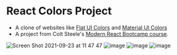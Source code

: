 # React Colors Project

-   A clone of websites like [Flat UI Colors](https://flatuicolors.com/) and [Material UI Colors](http://materialuicolors.co/?utm_source=launchers)
-   A project from Colt Steele's [Modern React Bootcamp course](https://www.udemy.com/course/modern-react-bootcamp/).

![Screen Shot 2021-09-23 at 11 47 47](https://user-images.githubusercontent.com/80772683/134478821-68d353e1-fa28-4aa8-9f73-b757d134ccc7.png)
![image](https://i.imgur.com/GM0etHA.png)
![image](https://i.imgur.com/QB2zRzf.png)
![image](https://i.imgur.com/aFowgNg.png)
